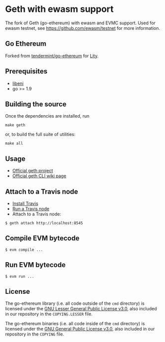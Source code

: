 # Geth with ewasm support

The fork of Geth (go-ethereum) with ewasm and EVMC support.
Used for ewasm testnet, see https://github.com/ewasm/testnet for more information.


## Go Ethereum

Forked from [tendermint/go-ethereum](https://github.com/tendermint/go-ethereum) for [Lity](https://github.com/cybermiles/lity).

## Prerequisites

- [libeni](https://github.com/cybermiles/libeni)
- go >= 1.9

## Building the source

Once the dependencies are installed, run

    make geth

or, to build the full suite of utilities:

    make all

## Usage

- [Official geth project](https://github.com/ethereum/go-ethereum)
- [Official geth CLI wiki page](https://github.com/ethereum/go-ethereum/wiki/Command-Line-Options)

## Attach to a Travis node

- [Install Travis](https://github.com/CyberMiles/travis)
- [Run a Travis node](https://github.com/CyberMiles/travis)
- Attach to a Travis node:

```
$ geth attach http://localhost:8545
```

## Compile EVM bytecode

```
$ evm compile ...
```

## Run EVM bytecode

```
$ evm run ...
```

## License

The go-ethereum library (i.e. all code outside of the `cmd` directory) is licensed under the
[GNU Lesser General Public License v3.0](https://www.gnu.org/licenses/lgpl-3.0.en.html), also
included in our repository in the `COPYING.LESSER` file.

The go-ethereum binaries (i.e. all code inside of the `cmd` directory) is licensed under the
[GNU General Public License v3.0](https://www.gnu.org/licenses/gpl-3.0.en.html), also included
in our repository in the `COPYING` file.
